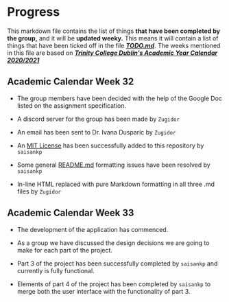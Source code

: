 # Progress

This markdown file contains the list of things **that have been completed by the group,** and it will be **updated weeky.** This means it will contain a list of things that have been ticked off in the file ***[TODO.md][TODO]***. The weeks mentioned in this file are based on ***[Trinity College Dublin's Academic Year Calendar 2020/2021][AcademicCalendar]***

## Academic Calendar Week 32

- The group members have been decided with the help of the Google Doc listed on the assignment specification.

- A discord server for the group has been made by `Zugidor`

- An email has been sent to Dr. Ivana Dusparic by `Zugidor`

- An [MIT License]("https://opensource.org/licenses/MIT") has been successfully added to this repository by `saisankp`

- Some general [README.md]("https://github.com/Zugidor/TCD-Algos-2021/blob/main/README.md") formatting issues have been resolved by `saisankp`

- In-line HTML replaced with pure Markdown formatting in all three .md files by `Zugidor`

## Academic Calendar Week 33

- The development of the application has commenced.

- As a group we have discussed the design decisions we are going to make for each part of the project.

- Part 3 of the project has been successfully completed by `saisankp` and currently is fully functional.

- Elements of part 4 of the project has been completed by `saisankp` to merge both the user interface with the functionality of part 3.

[AcademicCalendar]: https://www.tcd.ie/calendar/academic-year-structure/academic-year-structure.pdf
[TODO]: https://github.com/Zugidor/TCD-Algos-2021/blob/main/TODO.md
